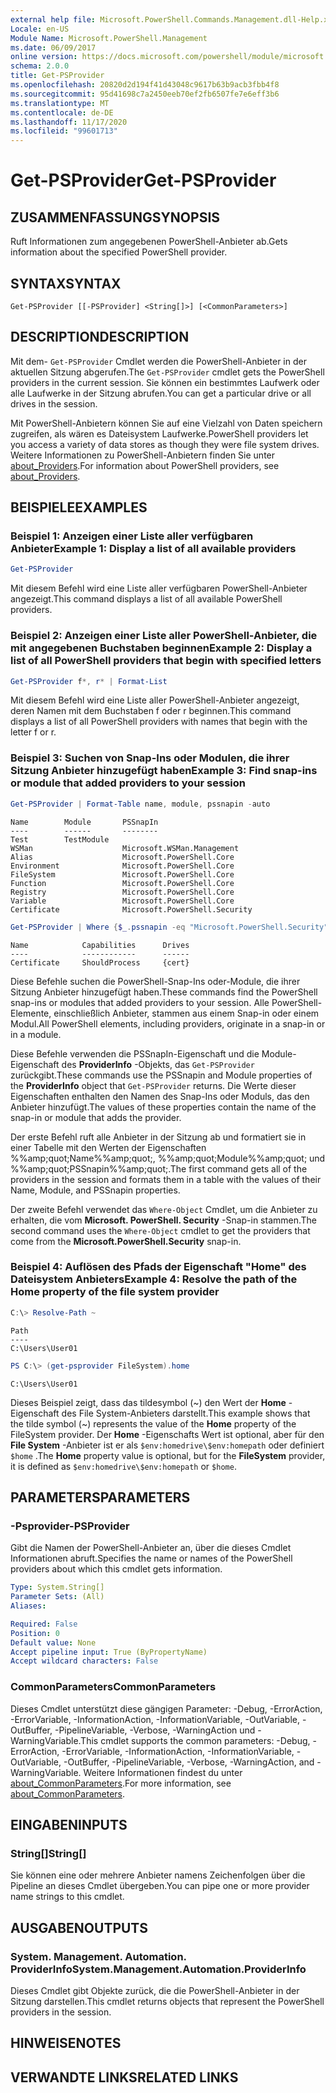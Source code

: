 ```yaml
---
external help file: Microsoft.PowerShell.Commands.Management.dll-Help.xml
Locale: en-US
Module Name: Microsoft.PowerShell.Management
ms.date: 06/09/2017
online version: https://docs.microsoft.com/powershell/module/microsoft.powershell.management/get-psprovider?view=powershell-7.2&WT.mc_id=ps-gethelp
schema: 2.0.0
title: Get-PSProvider
ms.openlocfilehash: 20820d2d194f41d43048c9617b63b9acb3fbb4f8
ms.sourcegitcommit: 95d41698c7a2450eeb70ef2fb6507fe7e6eff3b6
ms.translationtype: MT
ms.contentlocale: de-DE
ms.lasthandoff: 11/17/2020
ms.locfileid: "99601713"
---
```

# <span data-ttu-id="094ab-102">Get-PSProvider</span><span class="sxs-lookup"><span data-stu-id="094ab-102">Get-PSProvider</span></span>

## <span data-ttu-id="094ab-103">ZUSAMMENFASSUNG</span><span class="sxs-lookup"><span data-stu-id="094ab-103">SYNOPSIS</span></span>
<span data-ttu-id="094ab-104">Ruft Informationen zum angegebenen PowerShell-Anbieter ab.</span><span class="sxs-lookup"><span data-stu-id="094ab-104">Gets information about the specified PowerShell provider.</span></span>

## <span data-ttu-id="094ab-105">SYNTAX</span><span class="sxs-lookup"><span data-stu-id="094ab-105">SYNTAX</span></span>

```
Get-PSProvider [[-PSProvider] <String[]>] [<CommonParameters>]
```

## <span data-ttu-id="094ab-106">DESCRIPTION</span><span class="sxs-lookup"><span data-stu-id="094ab-106">DESCRIPTION</span></span>

<span data-ttu-id="094ab-107">Mit dem- `Get-PSProvider` Cmdlet werden die PowerShell-Anbieter in der aktuellen Sitzung abgerufen.</span><span class="sxs-lookup"><span data-stu-id="094ab-107">The `Get-PSProvider` cmdlet gets the PowerShell providers in the current session.</span></span>
<span data-ttu-id="094ab-108">Sie können ein bestimmtes Laufwerk oder alle Laufwerke in der Sitzung abrufen.</span><span class="sxs-lookup"><span data-stu-id="094ab-108">You can get a particular drive or all drives in the session.</span></span>

<span data-ttu-id="094ab-109">Mit PowerShell-Anbietern können Sie auf eine Vielzahl von Daten speichern zugreifen, als wären es Dateisystem Laufwerke.</span><span class="sxs-lookup"><span data-stu-id="094ab-109">PowerShell providers let you access a variety of data stores as though they were file system drives.</span></span>
<span data-ttu-id="094ab-110">Weitere Informationen zu PowerShell-Anbietern finden Sie unter [about_Providers](../Microsoft.PowerShell.Core/About/about_Providers.md).</span><span class="sxs-lookup"><span data-stu-id="094ab-110">For information about PowerShell providers, see [about_Providers](../Microsoft.PowerShell.Core/About/about_Providers.md).</span></span>

## <span data-ttu-id="094ab-111">BEISPIELE</span><span class="sxs-lookup"><span data-stu-id="094ab-111">EXAMPLES</span></span>

### <span data-ttu-id="094ab-112">Beispiel 1: Anzeigen einer Liste aller verfügbaren Anbieter</span><span class="sxs-lookup"><span data-stu-id="094ab-112">Example 1: Display a list of all available providers</span></span>

```powershell
Get-PSProvider
```

<span data-ttu-id="094ab-113">Mit diesem Befehl wird eine Liste aller verfügbaren PowerShell-Anbieter angezeigt.</span><span class="sxs-lookup"><span data-stu-id="094ab-113">This command displays a list of all available PowerShell providers.</span></span>

### <span data-ttu-id="094ab-114">Beispiel 2: Anzeigen einer Liste aller PowerShell-Anbieter, die mit angegebenen Buchstaben beginnen</span><span class="sxs-lookup"><span data-stu-id="094ab-114">Example 2: Display a list of all PowerShell providers that begin with specified letters</span></span>

```powershell
Get-PSProvider f*, r* | Format-List
```

<span data-ttu-id="094ab-115">Mit diesem Befehl wird eine Liste aller PowerShell-Anbieter angezeigt, deren Namen mit dem Buchstaben f oder r beginnen.</span><span class="sxs-lookup"><span data-stu-id="094ab-115">This command displays a list of all PowerShell providers with names that begin with the letter f or r.</span></span>

### <span data-ttu-id="094ab-116">Beispiel 3: Suchen von Snap-Ins oder Modulen, die ihrer Sitzung Anbieter hinzugefügt haben</span><span class="sxs-lookup"><span data-stu-id="094ab-116">Example 3: Find snap-ins or module that added providers to your session</span></span>

```powershell
Get-PSProvider | Format-Table name, module, pssnapin -auto
```

```Output
Name        Module       PSSnapIn
----        ------       --------
Test        TestModule
WSMan                    Microsoft.WSMan.Management
Alias                    Microsoft.PowerShell.Core
Environment              Microsoft.PowerShell.Core
FileSystem               Microsoft.PowerShell.Core
Function                 Microsoft.PowerShell.Core
Registry                 Microsoft.PowerShell.Core
Variable                 Microsoft.PowerShell.Core
Certificate              Microsoft.PowerShell.Security
```

```powershell
Get-PSProvider | Where {$_.pssnapin -eq "Microsoft.PowerShell.Security"}
```

```Output
Name            Capabilities      Drives
----            ------------      ------
Certificate     ShouldProcess     {cert}
```

<span data-ttu-id="094ab-117">Diese Befehle suchen die PowerShell-Snap-Ins oder-Module, die ihrer Sitzung Anbieter hinzugefügt haben.</span><span class="sxs-lookup"><span data-stu-id="094ab-117">These commands find the PowerShell snap-ins or modules that added providers to your session.</span></span>
<span data-ttu-id="094ab-118">Alle PowerShell-Elemente, einschließlich Anbieter, stammen aus einem Snap-in oder einem Modul.</span><span class="sxs-lookup"><span data-stu-id="094ab-118">All PowerShell elements, including providers, originate in a snap-in or in a module.</span></span>

<span data-ttu-id="094ab-119">Diese Befehle verwenden die PSSnapIn-Eigenschaft und die Module-Eigenschaft des **ProviderInfo** -Objekts, das `Get-PSProvider` zurückgibt.</span><span class="sxs-lookup"><span data-stu-id="094ab-119">These commands use the PSSnapin and Module properties of the **ProviderInfo** object that `Get-PSProvider` returns.</span></span>
<span data-ttu-id="094ab-120">Die Werte dieser Eigenschaften enthalten den Namen des Snap-Ins oder Moduls, das den Anbieter hinzufügt.</span><span class="sxs-lookup"><span data-stu-id="094ab-120">The values of these properties contain the name of the snap-in or module that adds the provider.</span></span>

<span data-ttu-id="094ab-121">Der erste Befehl ruft alle Anbieter in der Sitzung ab und formatiert sie in einer Tabelle mit den Werten der Eigenschaften %%amp;quot;Name%%amp;quot;, %%amp;quot;Module%%amp;quot; und %%amp;quot;PSSnapin%%amp;quot;.</span><span class="sxs-lookup"><span data-stu-id="094ab-121">The first command gets all of the providers in the session and formats them in a table with the values of their Name, Module, and PSSnapin properties.</span></span>

<span data-ttu-id="094ab-122">Der zweite Befehl verwendet das `Where-Object` Cmdlet, um die Anbieter zu erhalten, die vom **Microsoft. PowerShell. Security** -Snap-in stammen.</span><span class="sxs-lookup"><span data-stu-id="094ab-122">The second command uses the `Where-Object` cmdlet to get the providers that come from the **Microsoft.PowerShell.Security** snap-in.</span></span>

### <span data-ttu-id="094ab-123">Beispiel 4: Auflösen des Pfads der Eigenschaft "Home" des Dateisystem Anbieters</span><span class="sxs-lookup"><span data-stu-id="094ab-123">Example 4: Resolve the path of the Home property of the file system provider</span></span>

```powershell
C:\> Resolve-Path ~
```

```Output
Path
----
C:\Users\User01
```

```powershell
PS C:\> (get-psprovider FileSystem).home
```

```Output
C:\Users\User01
```

<span data-ttu-id="094ab-124">Dieses Beispiel zeigt, dass das tildesymbol (~) den Wert der **Home** -Eigenschaft des File System-Anbieters darstellt.</span><span class="sxs-lookup"><span data-stu-id="094ab-124">This example shows that the tilde symbol (~) represents the value of the **Home** property of the FileSystem provider.</span></span>
<span data-ttu-id="094ab-125">Der **Home** -Eigenschafts Wert ist optional, aber für den **File System** -Anbieter ist er als `$env:homedrive\$env:homepath` oder definiert `$home` .</span><span class="sxs-lookup"><span data-stu-id="094ab-125">The **Home** property value is optional, but for the **FileSystem** provider, it is defined as `$env:homedrive\$env:homepath` or `$home`.</span></span>

## <span data-ttu-id="094ab-126">PARAMETERS</span><span class="sxs-lookup"><span data-stu-id="094ab-126">PARAMETERS</span></span>

### <span data-ttu-id="094ab-127">-Psprovider</span><span class="sxs-lookup"><span data-stu-id="094ab-127">-PSProvider</span></span>

<span data-ttu-id="094ab-128">Gibt die Namen der PowerShell-Anbieter an, über die dieses Cmdlet Informationen abruft.</span><span class="sxs-lookup"><span data-stu-id="094ab-128">Specifies the name or names of the PowerShell providers about which this cmdlet gets information.</span></span>

```yaml
Type: System.String[]
Parameter Sets: (All)
Aliases:

Required: False
Position: 0
Default value: None
Accept pipeline input: True (ByPropertyName)
Accept wildcard characters: False
```

### <span data-ttu-id="094ab-129">CommonParameters</span><span class="sxs-lookup"><span data-stu-id="094ab-129">CommonParameters</span></span>

<span data-ttu-id="094ab-130">Dieses Cmdlet unterstützt diese gängigen Parameter: -Debug, -ErrorAction, -ErrorVariable, -InformationAction, -InformationVariable, -OutVariable, -OutBuffer, -PipelineVariable, -Verbose, -WarningAction und -WarningVariable.</span><span class="sxs-lookup"><span data-stu-id="094ab-130">This cmdlet supports the common parameters: -Debug, -ErrorAction, -ErrorVariable, -InformationAction, -InformationVariable, -OutVariable, -OutBuffer, -PipelineVariable, -Verbose, -WarningAction, and -WarningVariable.</span></span> <span data-ttu-id="094ab-131">Weitere Informationen findest du unter [about_CommonParameters](../Microsoft.PowerShell.Core/About/about_CommonParameters.md).</span><span class="sxs-lookup"><span data-stu-id="094ab-131">For more information, see [about_CommonParameters](../Microsoft.PowerShell.Core/About/about_CommonParameters.md).</span></span>

## <span data-ttu-id="094ab-132">EINGABEN</span><span class="sxs-lookup"><span data-stu-id="094ab-132">INPUTS</span></span>

### <span data-ttu-id="094ab-133">String[]</span><span class="sxs-lookup"><span data-stu-id="094ab-133">String[]</span></span>

<span data-ttu-id="094ab-134">Sie können eine oder mehrere Anbieter namens Zeichenfolgen über die Pipeline an dieses Cmdlet übergeben.</span><span class="sxs-lookup"><span data-stu-id="094ab-134">You can pipe one or more provider name strings to this cmdlet.</span></span>

## <span data-ttu-id="094ab-135">AUSGABEN</span><span class="sxs-lookup"><span data-stu-id="094ab-135">OUTPUTS</span></span>

### <span data-ttu-id="094ab-136">System. Management. Automation. ProviderInfo</span><span class="sxs-lookup"><span data-stu-id="094ab-136">System.Management.Automation.ProviderInfo</span></span>

<span data-ttu-id="094ab-137">Dieses Cmdlet gibt Objekte zurück, die die PowerShell-Anbieter in der Sitzung darstellen.</span><span class="sxs-lookup"><span data-stu-id="094ab-137">This cmdlet returns objects that represent the PowerShell providers in the session.</span></span>

## <span data-ttu-id="094ab-138">HINWEISE</span><span class="sxs-lookup"><span data-stu-id="094ab-138">NOTES</span></span>

## <span data-ttu-id="094ab-139">VERWANDTE LINKS</span><span class="sxs-lookup"><span data-stu-id="094ab-139">RELATED LINKS</span></span>

